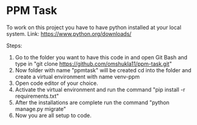# PPM Task
To work on this project you have to have python installed at your local system. Link: https://www.python.org/downloads/

Steps:
1) Go to the folder you want to have this code in and open Git Bash and type in "git clone https://github.com/omshukla11/ppm-task.git"
2) Now folder with name "ppmtask" will be created cd into the folder and create a virtual environment with name venv-ppm
3) Open code editor of your choice.
4) Activate the virtual environment and run the command "pip install -r requirements.txt"
5) After the installations are complete run the command "python manage.py migrate"
6) Now you are all setup to code.
